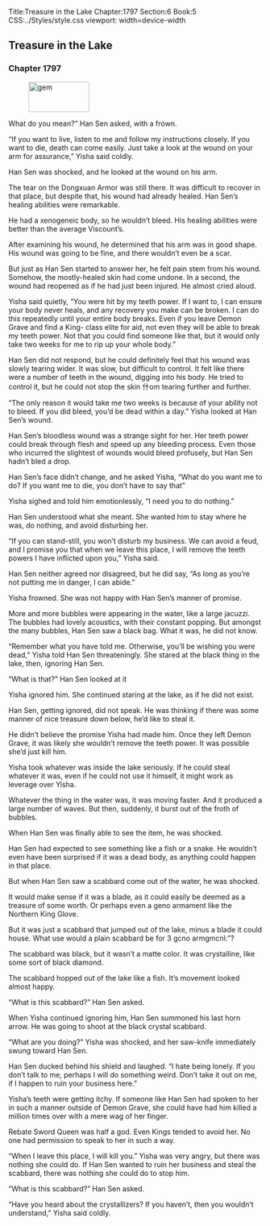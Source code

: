 Title:Treasure in the Lake 
Chapter:1797 
Section:6 
Book:5 
CSS:../Styles/style.css 
viewport: width=device-width
  
## Treasure in the Lake
### Chapter 1797
  
<figure>
	<img src="../Images/gem.gif" alt="gem" id="gem" width="120" height="60" />
</figure>
  

  
What do you mean?” Han Sen asked, with a frown.

“If you want to live, listen to me and follow my instructions closely. If you want to die, death can come easily. Just take a look at the wound on your arm for assurance,” Yisha said coldly.

Han Sen was shocked, and he looked at the wound on his arm.

The tear on the Dongxuan Armor was still there. It was difficult to recover in that place, but despite that, his wound had already healed. Han Sen’s healing abilities were remarkable.

He had a xenogeneic body, so he wouldn’t bleed. His healing abilities were better than the average Viscount’s.

After examining his wound, he determined that his arm was in good shape. His wound was going to be fine, and there wouldn’t even be a scar.

But just as Han Sen started to answer her, he felt pain stem from his wound. Somehow, the mostly-healed skin had come undone. In a second, the wound had reopened as if he had just been injured. He almost cried aloud.

Yisha said quietly, “You were hit by my teeth power. If I want to, I can ensure your body never heals, and any recovery you make can be broken. I can do this repeatedly until your entire body breaks. Even if you leave Demon Grave and find a King- class elite for aid, not even they will be able to break my teeth power. Not that you could find someone like that, but it would only take two weeks for me to rip up your whole body.”

Han Sen did not respond, but he could definitely feel that his wound was slowly tearing wider. It was slow, but difficult to control. It felt like there were a number of teeth in the wound, digging into his body. He tried to control it, but he could not stop the skin 什om tearing further and further.

“The only reason it would take me two weeks is because of your ability not to bleed. If you did bleed, you’d be dead within a day.” Yisha looked at Han Sen’s wound.

Han Sen’s bloodless wound was a strange sight for her. Her teeth power could break through flesh and speed up any bleeding process. Even those who incurred the slightest of wounds would bleed profusely, but Han Sen hadn’t bled a drop.

Han Sen’s face didn’t change, and he asked Yisha, “What do you want me to do? If you want me to die, you don’t have to say that”

Yisha sighed and told him emotionlessly, “I need you to do nothing.”

Han Sen understood what she meant. She wanted him to stay where he was, do nothing, and avoid disturbing her.

“If you can stand-still, you won’t disturb my business. We can avoid a feud, and I promise you that when we leave this place, I will remove the teeth powers I have inflicted upon you,” Yisha said.

Han Sen neither agreed nor disagreed, but he did say, “As long as you’re not putting me in danger, I can abide.”

Yisha frowned. She was not happy with Han Sen’s manner of promise.

More and more bubbles were appearing in the water, like a large jacuzzi. The bubbles had lovely acoustics, with their constant popping. But amongst the many bubbles, Han Sen saw a black bag. What it was, he did not know.

“Remember what you have told me. Otherwise, you’ll be wishing you were dead,” Yisha told Han Sen threateningly. She stared at the black thing in the lake, then, ignoring Han Sen.

“What is that?” Han Sen looked at it

Yisha ignored him. She continued staring at the lake, as if he did not exist.

Han Sen, getting ignored, did not speak. He was thinking if there was some manner of nice treasure down below, he’d like to steal it.

He didn’t believe the promise Yisha had made him. Once they left Demon Grave, it was likely she wouldn’t remove the teeth power. It was possible she’d just kill him.

Yisha took whatever was inside the lake seriously. If he could steal whatever it was, even if he could not use it himself, it might work as leverage over Yisha.

Whatever the thing in the water was, it was moving faster. And it produced a large number of waves. But then, suddenly, it burst out of the froth of bubbles.

When Han Sen was finally able to see the item, he was shocked.

Han Sen had expected to see something like a fish or a snake. He wouldn’t even have been surprised if it was a dead body, as anything could happen in that place.

But when Han Sen saw a scabbard come out of the water, he was shocked.

It would make sense if it was a blade, as it could easily be deemed as a treasure of some worth. Or perhaps even a geno armament like the Northern King Glove.

But it was just a scabbard that jumped out of the lake, minus a blade it could house. What use would a plain scabbard be for 3 gcno armgmcnl:”?

The scabbard was black, but it wasn’t a matte color. It was crystalline, like some sort of black diamond.

The scabbard hopped out of the lake like a fish. It’s movement looked almost happy.

“What is this scabbard?” Han Sen asked.

When Yisha continued ignoring him, Han Sen summoned his last horn arrow. He was going to shoot at the black crystal scabbard.

“What are you doing?” Yisha was shocked, and her saw-knife immediately swung toward Han Sen.

Han Sen ducked behind his shield and laughed. “I hate being lonely. If you don’t talk to me, perhaps I will do something weird. Don’t take it out on me, if I happen to ruin your business here.”

Yisha’s teeth were getting itchy. If someone like Han Sen had spoken to her in such a manner outside of Demon Grave, she could have had him killed a million times over with a mere wag of her finger.

Rebate Sword Queen was half a god. Even Kings tended to avoid her. No one had permission to speak to her in such a way.

“When I leave this place, I will kill you.” Yisha was very angry, but there was nothing she could do. If Han Sen wanted to ruin her business and steal the scabbard, there was nothing she could do to stop him.

“What is this scabbard?” Han Sen asked.

“Have you heard about the crystallizers? If you haven’t, then you wouldn’t understand,” Yisha said coldly.